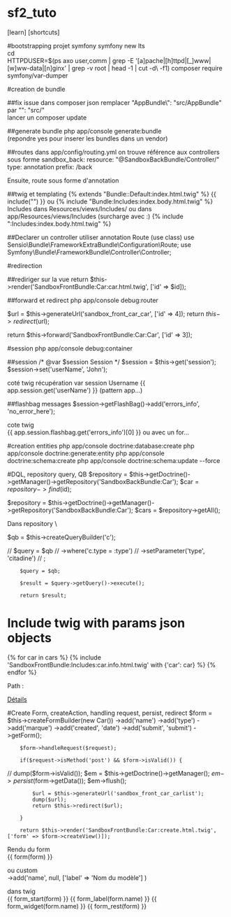 # sf2_tuto

[learn]
[shortcuts]

#bootstrapping projet symfony
symfony new <projectname> lts \
cd <projectname> \
HTTPDUSER=$(ps axo user,comm | grep -E '[a]pache|[h]ttpd|[_]www|[w]ww-data|[n]ginx' | grep -v root | head -1 | cut -d\  -f1)
composer require symfony/var-dumper

#creation de bundle

##fix issue 
dans composer json remplacer "AppBundle\\": "src/AppBundle" par "": "src/" \
lancer un composer update

##generate bundle
php app/console generate:bundle \
(repondre yes pour inserer les bundles dans un vendor)

##routes
dans app/config/routing.yml on trouve référence aux controllers sous forme
sandbox_back:
    resource: "@SandboxBackBundle/Controller/"
    type:     annotation
    prefix:   /back

Ensuite, route sous forme d'annotation
    
##twig et templating
{% extends "Bundle::Default:index.html.twig" %}
{{ include("") }}
ou
{% include "Bundle:Includes:index.body.html.twig" %}
Includes dans Resources/views/Includes/ ou dans app/Resources/views/Includes (surcharge avec :)
{% include ":Includes:index.body.html.twig" %}

##Declarer un controller
utiliser annotation Route (use class)
use Sensio\Bundle\FrameworkExtraBundle\Configuration\Route;
use Symfony\Bundle\FrameworkBundle\Controller\Controller;

#redirection

##rediriger sur la vue
return $this->render('SandboxFrontBundle:Car:car.html.twig', ['id' => $id]);

##forward et redirect
php app/console debug:router 

$url = $this->generateUrl('sandbox_front_car_car', ['id' => 4]);
return $this->redirect($url);

return $this->forward('SandboxFrontBundle:Car:Car', ['id' => 3]);


#session
php app/console debug:container <service>

##session
/* @var $session Session */
$session = $this->get('session');
$session->set('userName', 'John');

coté twig récupération var session
Username {{ app.session.get('userName') }} (pattern app.<service>.<method>.<params>)


##flashbag messages
$session->getFlashBag()->add('errors_info', 'no_error_here');

cote twig \
{{ app.session.flashbag.get('errors_info')[0] }} ou avec un for...

#creation entities
php app/console doctrine:database:create
php app/console doctrine:generate:entity
php app/console doctrine:schema:create
php app/console doctrine:schema:update --force

#DQL, repository query, QB
$repository = $this->getDoctrine()->getManager()->getRepository('SandboxBackBundle:Car');
$car = $repository->find($id);

$repository = $this->getDoctrine()->getManager()->getRepository('SandboxBackBundle:Car');
$cars = $repository->getAll();

Dans repository \

 $qb = $this->createQueryBuilder('c');

//        $query = $qb
//            ->where('c.type = :type')
//            ->setParameter('type', 'citadine')
//        ;

        $query = $qb;

        $result = $query->getQuery()->execute();

        return $result;
        
        
# Include twig with params json objects 
{% for car in cars %}
	{% include 'SandboxFrontBundle:Includes:car.info.html.twig' with {'car': car} %}
{% endfor %}

Path : 
 <td><a href="{{ path('sandbox_front_car_car', { 'id' : car.id } ) }}">Détails</a></td>
 

#Create Form, createAction, handling request, persist, redirect
 $form = $this->createFormBuilder(new Car())
            ->add('name')
            ->add('type')
            ->add('marque')
            ->add('created', 'date')
            ->add('submit', 'submit')
            ->getForm();

        $form->handleRequest($request);

        if($request->isMethod('post') && $form->isValid()) {
//            dump($form->isValid());
            $em = $this->getDoctrine()->getManager();
            $em->persist($form->getData());
            $em->flush();

            $url = $this->generateUrl('sandbox_front_car_carlist');
            dump($url);
            return $this->redirect($url);

        }

        return $this->render('SandboxFrontBundle:Car:create.html.twig', ['form' => $form->createView()]);

Rendu du form \
{{ form(form) }}

ou custom \
->add('name', null, ['label' => 'Nom du modèle'] )

dans twig \
    {{ form_start(form) }}
    {{ form_label(form.name) }} {{ form_widget(form.name) }}
    {{ form_rest(form) }}
